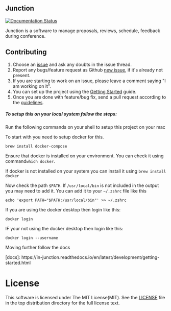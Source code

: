 Junction
---

[![Documentation Status](https://readthedocs.org/projects/in-junction/badge/?version=latest)](https://in-junction.readthedocs.io/en/latest/?badge=latest)

Junction is a software to manage proposals, reviews, schedule, feedback during conference.

Contributing
------------

1. Choose an [issue][issue-list] and ask any doubts in the issue thread.
2. Report any bugs/feature request as Github [new issue][new-issue], if it's already not present.
3. If you are starting to work on an issue, please leave a comment saying "I am working on it".
4. You can set up the project using the [Getting Started][getting-started] guide.
5. Once you are done with feature/bug fix, send a pull request according to the [guidelines][guidelines].

[issue-list]: https://github.com/pythonindia/junction/issues/
[new-issue]: https://github.com/pythonindia/junction/issues/new
[guidelines]: .github/CONTRIBUTING.rst
[getting-started]: https://in-junction.readthedocs.io/en/latest/development/getting-started.html


<h5>To setup this on your local system follow the steps: </h5>
<p>Run the following commands on your shell to setup this project on your mac</p>
<p>To start with you need to setup docker for this.</p>
<p><code>brew install docker-compose</code></p>
<p>Ensure that docker is installed on your environment. You can check it using command<code>which docker</code>. </p><p>If docker is not installed on your system you can install it using <code>brew install docker</code></p>
<p>Now check the path <code>$PATH</code>. If <code>/usr/local/bin</code> is not included in the output you may need to add it. You can add it to your <code>~/.zshrc</code> file like this</p>
<pre><code>echo 'export PATH="$PATH:/usr/local/bin"' >> ~/.zshrc</code></pre>
<p>If you are using the docker desktop then login like this: </p>
<code>docker login</code>
<p>IF your not using the docker desktop then login like this: </p>
<code>docker login --username <your-username></code>
<p>Moving further follow the docs </p>
[docs]: https://in-junction.readthedocs.io/en/latest/development/getting-started.html
<h1>License</h1>

This software is licensed under The MIT License(MIT). See the [LICENSE][LICENSE] file in the top distribution directory for the full license text.

[LICENSE]: https://github.com/pythonindia/junction/blob/master/LICENSE
